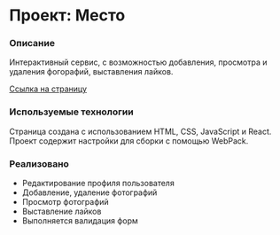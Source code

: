 # Проект: Место

### Описание

Интерактивный сервис, с возможностью добавления, просмотра и удаления фогорафий, выставления лайков.

[Ссылка на страницу](https://sergasent.github.io/react-mesto-auth/)

### Используемые технологии

Страница создана с использованием HTML, CSS, JavaScript и React.
Проект содержит настройки для сборки с помощью WebPack.

### Реализовано

* Редактирование профиля пользователя
* Добавление, удаление фотографий
* Просмотр фотографий
* Выставление лайков
* Выполняется валидация форм


